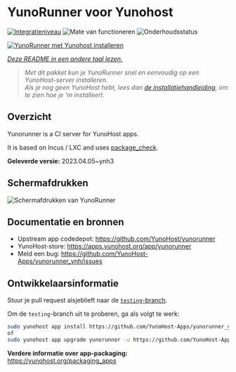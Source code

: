 <!--
NB: Deze README is automatisch gegenereerd door <https://github.com/YunoHost/apps/tree/master/tools/readme_generator>
Hij mag NIET handmatig aangepast worden.
-->

# YunoRunner voor Yunohost

[![Integratieniveau](https://dash.yunohost.org/integration/yunorunner.svg)](https://ci-apps.yunohost.org/ci/apps/yunorunner/) ![Mate van functioneren](https://ci-apps.yunohost.org/ci/badges/yunorunner.status.svg) ![Onderhoudsstatus](https://ci-apps.yunohost.org/ci/badges/yunorunner.maintain.svg)

[![YunoRunner met Yunohost installeren](https://install-app.yunohost.org/install-with-yunohost.svg)](https://install-app.yunohost.org/?app=yunorunner)

*[Deze README in een andere taal lezen.](./ALL_README.md)*

> *Met dit pakket kun je YunoRunner snel en eenvoudig op een YunoHost-server installeren.*  
> *Als je nog geen YunoHost hebt, lees dan [de installatiehandleiding](https://yunohost.org/install), om te zien hoe je 'm installeert.*

## Overzicht

Yunorunner is a CI server for YunoHost apps.

It is based on Incus / LXC and uses [package_check](https://github.com/YunoHost/package_check).


**Geleverde versie:** 2023.04.05~ynh3

## Schermafdrukken

![Schermafdrukken van YunoRunner](./doc/screenshots/screenshot.png)

## Documentatie en bronnen

- Upstream app codedepot: <https://github.com/YunoHost/yunorunner>
- YunoHost-store: <https://apps.yunohost.org/app/yunorunner>
- Meld een bug: <https://github.com/YunoHost-Apps/yunorunner_ynh/issues>

## Ontwikkelaarsinformatie

Stuur je pull request alsjeblieft naar de [`testing`-branch](https://github.com/YunoHost-Apps/yunorunner_ynh/tree/testing).

Om de `testing`-branch uit te proberen, ga als volgt te werk:

```bash
sudo yunohost app install https://github.com/YunoHost-Apps/yunorunner_ynh/tree/testing --debug
of
sudo yunohost app upgrade yunorunner -u https://github.com/YunoHost-Apps/yunorunner_ynh/tree/testing --debug
```

**Verdere informatie over app-packaging:** <https://yunohost.org/packaging_apps>
